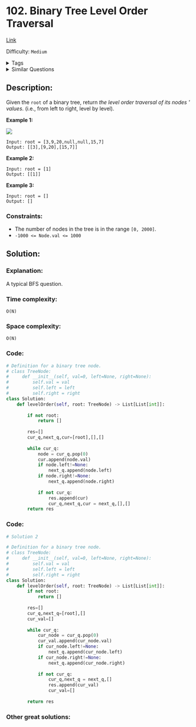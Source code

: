 # 102. Binary Tree Level Order Traversal
[Link](https://leetcode.com/problems/binary-tree-level-order-traversal/)

Difficulty: `Medium`

<details>
<summary> Tags</summary>

`Tree`, `Breadth-first Search`
</details>

<details>
<summary> Similar Questions</summary>

[Binary Tree Zigzag Level Order Traversal](https://leetcode.com/problems/binary-tree-zigzag-level-order-traversal/)	`Medium`

[Binary Tree Level Order Traversal II](https://leetcode.com/problems/binary-tree-level-order-traversal-ii/)	`Medium`

[Minimum Depth of Binary Tree](https://leetcode.com/problems/minimum-depth-of-binary-tree/)	`Easy`

[Binary Tree Vertical Order Traversal](https://leetcode.com/problems/binary-tree-vertical-order-traversal/)	`Medium`

[Average of Levels in Binary Tree](https://leetcode.com/problems/average-of-levels-in-binary-tree/)	`Easy`

[N-ary Tree Level Order Traversal](https://leetcode.com/problems/n-ary-tree-level-order-traversal/)	`Medium`

[Cousins in Binary Tree](https://leetcode.com/problems/cousins-in-binary-tree/)	`Easy`


</details>

## Description:  
Given the `root` of a binary tree, return _the level order traversal of its
nodes ' values_. (i.e., from left to right, level by level).



**Example 1:**

![](https://assets.leetcode.com/uploads/2021/02/19/tree1.jpg)

    
    
    Input: root = [3,9,20,null,null,15,7]
    Output: [[3],[9,20],[15,7]]
    

**Example 2:**

    
    
    Input: root = [1]
    Output: [[1]]
    

**Example 3:**

    
    
    Input: root = []
    Output: []
    



### Constraints:

  * The number of nodes in the tree is in the range `[0, 2000]`.
  * `-1000 <= Node.val <= 1000`



## Solution:  


### Explanation:  

A typical BFS question.

### Time complexity:
`O(N)`  

### Space complexity:
`O(N)`

### Code:  
```python
# Definition for a binary tree node.
# class TreeNode:
#     def __init__(self, val=0, left=None, right=None):
#         self.val = val
#         self.left = left
#         self.right = right
class Solution:
    def levelOrder(self, root: TreeNode) -> List[List[int]]:
        
        if not root:
            return []
        
        res=[]
        cur_q,next_q,cur=[root],[],[]
        
        while cur_q:
            node = cur_q.pop(0)
            cur.append(node.val)
            if node.left!=None:
                next_q.append(node.left)
            if node.right!=None:
                next_q.append(node.right)
            
            if not cur_q:
                res.append(cur)
                cur_q,next_q,cur = next_q,[],[]
        return res
```

### Code:
```python
# Solution 2

# Definition for a binary tree node.
# class TreeNode:
#     def __init__(self, val=0, left=None, right=None):
#         self.val = val
#         self.left = left
#         self.right = right
class Solution:
    def levelOrder(self, root: TreeNode) -> List[List[int]]:
        if not root:
            return []
        
        res=[]
        cur_q,next_q=[root],[]
        cur_val=[]
        
        while cur_q:
            cur_node = cur_q.pop(0)
            cur_val.append(cur_node.val)
            if cur_node.left!=None:
                next_q.append(cur_node.left)
            if cur_node.right!=None:
                next_q.append(cur_node.right)
            
            if not cur_q:
                cur_q,next_q = next_q,[]
                res.append(cur_val)
                cur_val=[]
                
        return res
```


### Other great solutions:

